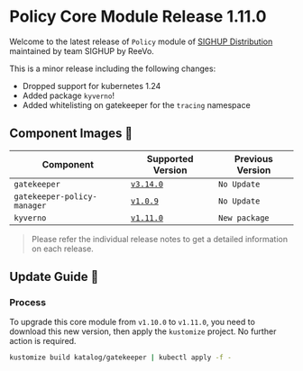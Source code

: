 # Policy Core Module Release 1.11.0

Welcome to the latest release of `Policy` module of [SIGHUP Distribution](https://github.com/sighupio/distribution) maintained by team SIGHUP by ReeVo.

This is a minor release including the following changes:

- Dropped support for kubernetes 1.24
- Added package `kyverno`!
- Added whitelisting on gatekeeper for the `tracing` namespace

## Component Images 🚢

| Component                   | Supported Version                                                                     | Previous Version |
| --------------------------- | ------------------------------------------------------------------------------------- | ---------------- |
| `gatekeeper`                | [`v3.14.0`](https://github.com/open-policy-agent/gatekeeper/releases/tag/v3.14.0)     | `No Update`      |
| `gatekeeper-policy-manager` | [`v1.0.9`](https://github.com/sighupio/gatekeeper-policy-manager/releases/tag/v1.0.9) | `No Update`      |
| `kyverno`                   | [`v1.11.0`](https://github.com/kyverno/kyverno/releases/tag/v1.11.0)                  | `New package`    |

> Please refer the individual release notes to get a detailed information on each release.

## Update Guide 🦮

### Process

To upgrade this core module from `v1.10.0` to `v1.11.0`, you need to download this new version, then apply the `kustomize` project. No further action is required.

```bash
kustomize build katalog/gatekeeper | kubectl apply -f -
```
